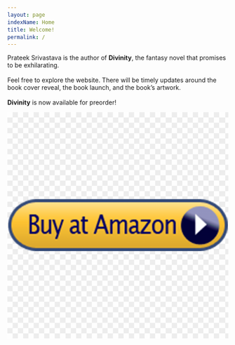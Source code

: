```yaml
---
layout: page
indexName: Home
title: Welcome!
permalink: /
---
```


<p>
  Prateek Srivastava is the author of <b>Divinity</b>, the fantasy novel that promises to be exhilarating.<br/><br/>
  Feel free to explore the website. There will be timely updates around the book cover reveal, the book launch, and the book’s artwork.<br/><br/>
  <b>Divinity</b> is now available for preorder!
</p>

<div class="cropped">
<a href="https://amzn.to/32eMG2y" target="_blank">
  <img src="/media/buynow.png" alt=""/>
</a>
</div>
